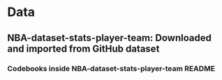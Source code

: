 # Data
## NBA-dataset-stats-player-team: Downloaded and imported from GitHub dataset 
### Codebooks inside NBA-dataset-stats-player-team README
